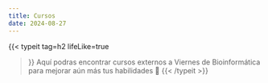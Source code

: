 ```yaml
---
title: Cursos
date: 2024-08-27
---
```


{{< typeit 
  tag=h2
  lifeLike=true
>}}
Aquí podras encontrar cursos externos a Viernes de Bioinformática para mejorar aún más tus habilidades 🌳
{{< /typeit >}}
